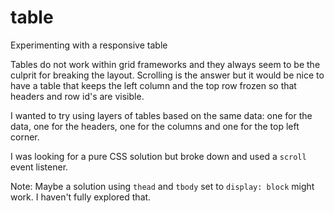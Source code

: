 # table

Experimenting with a responsive table

Tables do not work within grid frameworks and they always seem to be the culprit for breaking the layout. Scrolling is the answer but it would be nice to have a table that keeps the left column and the top row frozen so that headers and row id's are visible.

I wanted to try using layers of tables based on the same data: one for the data, one for the headers, one for the columns and one for the top left corner.

I was looking for a pure CSS solution but broke down and used a `scroll` event listener.

Note: Maybe a solution using `thead` and `tbody` set to `display: block` might work. I haven't fully explored that.
